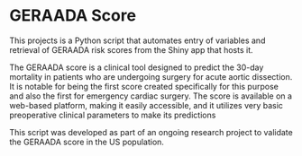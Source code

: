 # GERAADA Score
This projects is a Python script that automates entry of variables and retrieval of GERAADA risk scores from the Shiny app that hosts it.

The GERAADA score is a clinical tool designed to predict the 30-day mortality in patients who are undergoing surgery for acute aortic dissection. It is notable for being the first score created specifically for this purpose and also the first for emergency cardiac surgery. The score is available on a web-based platform, making it easily accessible, and it utilizes very basic preoperative clinical parameters to make its predictions

This script was developed as part of an ongoing research project to validate the GERAADA score in the US population.
